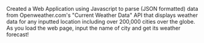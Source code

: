 Created a Web Application using Javascript to parse (JSON formatted) data from Openweather.com's "Current Weather Data" API that displays weather data for any inputted location including over 200,000 cities over the globe. As you load the web page, input the name of city and get its weather forecast!
